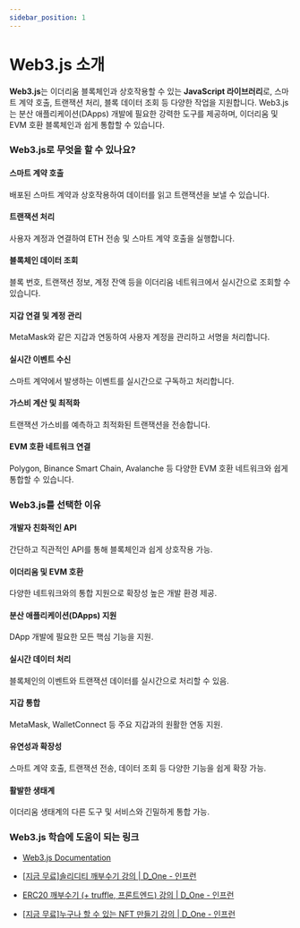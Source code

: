 ```yaml
---
sidebar_position: 1
---
```


# Web3.js 소개

**Web3.js**는 이더리움 블록체인과 상호작용할 수 있는 **JavaScript 라이브러리**로, 스마트 계약 호출, 트랜잭션 처리, 블록 데이터 조회 등 다양한 작업을 지원합니다. Web3.js는 분산 애플리케이션(DApps) 개발에 필요한 강력한 도구를 제공하며, 이더리움 및 EVM 호환 블록체인과 쉽게 통합할 수 있습니다.

### Web3.js로 무엇을 할 수 있나요?

#### 스마트 계약 호출

배포된 스마트 계약과 상호작용하여 데이터를 읽고 트랜잭션을 보낼 수 있습니다.

#### 트랜잭션 처리

사용자 계정과 연결하여 ETH 전송 및 스마트 계약 호출을 실행합니다.

#### 블록체인 데이터 조회

블록 번호, 트랜잭션 정보, 계정 잔액 등을 이더리움 네트워크에서 실시간으로 조회할 수 있습니다.

#### 지갑 연결 및 계정 관리

MetaMask와 같은 지갑과 연동하여 사용자 계정을 관리하고 서명을 처리합니다.

#### 실시간 이벤트 수신

스마트 계약에서 발생하는 이벤트를 실시간으로 구독하고 처리합니다.

#### 가스비 계산 및 최적화

트랜잭션 가스비를 예측하고 최적화된 트랜잭션을 전송합니다.

#### EVM 호환 네트워크 연결

Polygon, Binance Smart Chain, Avalanche 등 다양한 EVM 호환 네트워크와 쉽게 통합할 수 있습니다.

### Web3.js를 선택한 이유

#### 개발자 친화적인 API

간단하고 직관적인 API를 통해 블록체인과 쉽게 상호작용 가능.

#### 이더리움 및 EVM 호환

다양한 네트워크와의 통합 지원으로 확장성 높은 개발 환경 제공.

#### 분산 애플리케이션(DApps) 지원

DApp 개발에 필요한 모든 핵심 기능을 지원.

#### 실시간 데이터 처리

블록체인의 이벤트와 트랜잭션 데이터를 실시간으로 처리할 수 있음.

#### 지갑 통합

MetaMask, WalletConnect 등 주요 지갑과의 원활한 연동 지원.

#### 유연성과 확장성

스마트 계약 호출, 트랜잭션 전송, 데이터 조회 등 다양한 기능을 쉽게 확장 가능.

#### 활발한 생태계

이더리움 생태계의 다른 도구 및 서비스와 긴밀하게 통합 가능.

### Web3.js 학습에 도움이 되는 링크

- [Web3.js Documentation](https://docs.web3js.org/)

- [[지금 무료]솔리디티 깨부수기 강의 | D_One - 인프런](https://www.inflearn.com/course/%EC%86%94%EB%A6%AC%EB%94%94%ED%8B%B0-%EC%8A%A4%EB%A7%88%ED%8A%B8-%EC%BB%A8%ED%8A%B8%EB%9E%99)

- [ERC20 깨부수기 (+ truffle, 프론트엔드) 강의 | D_One - 인프런](https://www.inflearn.com/course/%EC%86%94%EB%A6%AC%EB%94%94%ED%8B%B0-%EA%B9%A8%EB%B6%80%EC%88%98%EA%B8%B0-2)

- [[지금 무료]누구나 할 수 있는 NFT 만들기 강의 | D_One - 인프런](https://www.inflearn.com/course/%EB%88%84%EA%B5%AC%EB%82%98-nft-%EB%A7%8C%EB%93%A4%EA%B8%B0)
